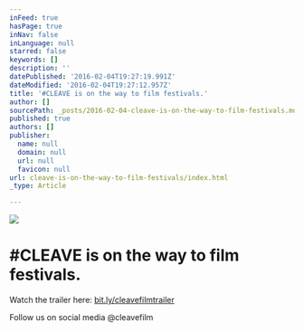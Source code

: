 ```yaml
---
inFeed: true
hasPage: true
inNav: false
inLanguage: null
starred: false
keywords: []
description: ''
datePublished: '2016-02-04T19:27:19.991Z'
dateModified: '2016-02-04T19:27:12.957Z'
title: '#CLEAVE is on the way to film festivals.'
author: []
sourcePath: _posts/2016-02-04-cleave-is-on-the-way-to-film-festivals.md
published: true
authors: []
publisher:
  name: null
  domain: null
  url: null
  favicon: null
url: cleave-is-on-the-way-to-film-festivals/index.html
_type: Article

---
```

![](https://the-grid-user-content.s3-us-west-2.amazonaws.com/cbbb4115-f635-41f8-98d3-b4d4042b1ac7.jpg)

# \#CLEAVE is on the way to film festivals.

Watch the trailer here: [bit.ly/cleavefilmtrailer ][0]

Follow us on social media @cleavefilm 

[0]: bit.ly/cleavefilmtrailer